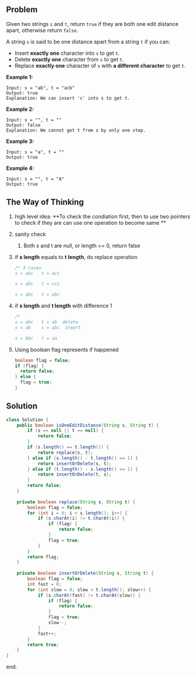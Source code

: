 ## Problem

Given two strings `s` and `t`, return `true` if they are both one edit distance apart, otherwise return `false`.

A string `s` is said to be one distance apart from a string `t` if you can:

- Insert **exactly one** character into `s` to get `t`.
- Delete **exactly one** character from `s` to get `t`.
- Replace **exactly one** character of `s` with **a different character** to get `t`.

 

**Example 1:**

```
Input: s = "ab", t = "acb"
Output: true
Explanation: We can insert 'c' into s to get t.
```

**Example 2:**

```
Input: s = "", t = ""
Output: false
Explanation: We cannot get t from s by only one step.
```

**Example 3:**

```
Input: s = "a", t = ""
Output: true
```

**Example 4:**

```
Input: s = "", t = "A"
Output: true
```

## The Way of Thinking

1. high level idea: **To check the condiation first, then to use two pointers to check if they are can use one operation to become same **

1. sanity check

   1. Both s and t are null, or length == 0,  return false

2. if **s length** equals to  **t length**, do replace operation

   ```java
   /* 3 cases
   s = abc   t = acc
   
   s = abc   t = ccc
   
   s = abc   t = abc
   ```

3. if **s length** and **t length** with difference 1

   ```java
   /*
   s = abc   t = ab  delete
   s = ab    s = abc  insert
   
   s = bbc   t = aa 
   ```

4. Using boolean flag represents if happened

   ```java
   boolean flag = false;
   if (flag) {
     return false;
   } else {
     flag = true;
   }
   ```

## Solution

```java
class Solution {
    public boolean isOneEditDistance(String s, String t) {
        if (s == null || t == null) {
            return false;
        }
        if (s.length() == t.length()) {
            return replace(s, t);
        } else if (s.length() - t.length() == 1) {
            return insertOrDelete(s, t);
        } else if (t.length() - s.length() == 1) {
            return insertOrDelete(t, s);
        }
        return false;
    }
    
    private boolean replace(String s, String t) {
        boolean flag = false;
        for (int i = 0; i < s.length(); i++) {
            if (s.charAt(i) != t.charAt(i)) {
                if (flag) {
                    return false;
                } 
                flag = true;
            }
        }
        return flag;
    }
    
    private boolean insertOrDelete(String s, String t) {
        boolean flag = false;
        int fast = 0;
        for (int slow = 0; slow < t.length(); slow++) {
            if (s.charAt(fast) != t.charAt(slow)) {
                if (flag) {
                    return false;
                }
                flag = true;
                slow--;
            }
            fast++;
        }
        return true;
    }
}
```

end.